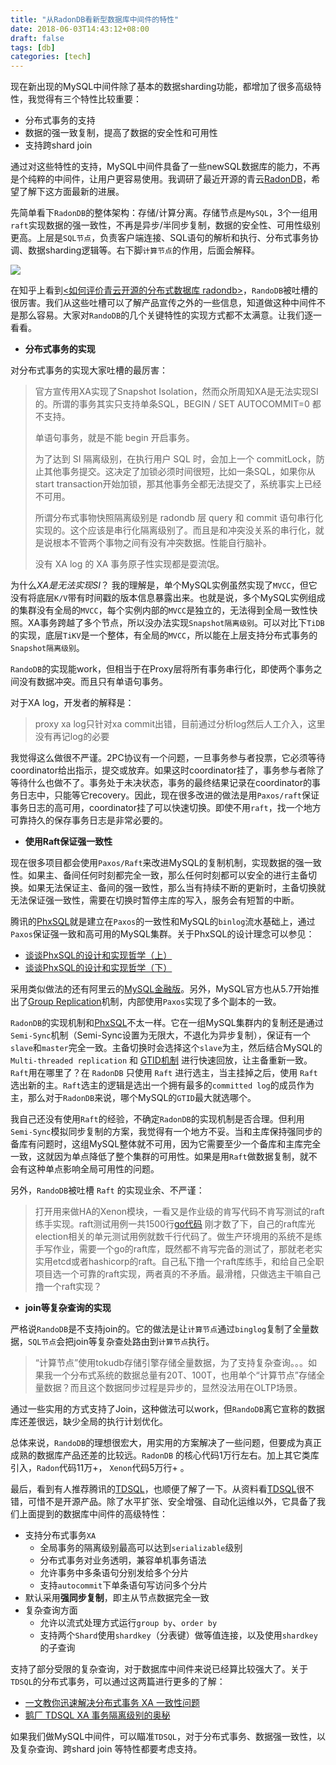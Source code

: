 ```yaml
---
title: "从RadonDB看新型数据库中间件的特性"
date: 2018-06-03T14:43:12+08:00
draft: false
tags: [db]
categories: [tech]
---
```


现在新出现的MySQL中间件除了基本的数据sharding功能，都增加了很多高级特性，我觉得有三个特性比较重要：

* 分布式事务的支持
* 数据的强一致复制，提高了数据的安全性和可用性
* 支持跨shard join

通过对这些特性的支持，MySQL中间件具备了一些newSQL数据库的能力，不再是个纯粹的中间件，让用户更容易使用。我调研了最近开源的青云[RadonDB](http://radondb.io/)，希望了解下这方面最新的进展。

先简单看下`RadonDB`的整体架构：存储/计算分离。存储节点是`MySQL`，3个一组用`raft`实现数据的强一致性，不再是异步/半同步复制，数据的安全性、可用性级别更高。上层是`SQL节点`，负责客户端连接、SQL语句的解析和执行、分布式事务协调、数据sharding逻辑等。右下脚`计算节点`的作用，后面会解释。

![](https://cdn.mazhen.tech/images/202207011444858.png)

在知乎上看到[<如何评价青云开源的分布式数据库 radondb>](https://www.zhihu.com/question/276564413)，`RandoDB`被吐槽的很厉害。我们从这些吐槽可以了解产品宣传之外的一些信息，知道做这种中间件不是那么容易。大家对`RandoDB`的几个关键特性的实现方式都不太满意。让我们逐一看看。

* **分布式事务的实现**

对分布式事务的实现大家吐槽的最厉害：

>官方宣传用XA实现了Snapshot Isolation，然而众所周知XA是无法实现SI的。所谓的事务其实只支持单条SQL，BEGIN / SET AUTOCOMMIT=0 都不支持。
>
>单语句事务，就是不能 begin 开启事务。
>
>为了达到 SI 隔离级别，在执行用户 SQL 时，会加上一个 commitLock，防止其他事务提交。这决定了加锁必须时间很短，比如一条SQL，如果你从start transaction开始加锁，那其他事务全都无法提交了，系统事实上已经不可用。
>
>所谓分布式事物快照隔离级别是 radondb 层 query 和 commit 语句串行化实现的。这个应该是串行化隔离级别了。而且是和冲突没关系的串行化，就是说根本不管两个事物之间有没有冲突数据。性能自行脑补。
>
>没有 XA log 的 XA 事务原子性实现都是耍流氓。
>

为什么*XA是无法实现SI*？ 我的理解是，单个MySQL实例虽然实现了`MVCC`，但它没有将底层`K/V`带有时间戳的版本信息暴露出来。也就是说，多个MySQL实例组成的集群没有全局的`MVCC`，每个实例内部的`MVCC`是独立的，无法得到全局一致性快照。XA事务跨越了多个节点，所以没办法实现`Snapshot隔离级别`。可以对比下`TiDB`的实现，底层`TiKV`是一个整体，有全局的`MVCC`，所以能在上层支持分布式事务的`Snapshot隔离级别`。

`RandoDB`的实现能work，但相当于在Proxy层将所有事务串行化，即使两个事务之间没有数据冲突。而且只有单语句事务。

对于XA log，开发者的解释是：

>proxy xa log只针对xa commit出错，目前通过分析log然后人工介入，这里没有再记log的必要

我觉得这么做很不严谨。2PC协议有一个问题，一旦事务参与者投票，它必须等待coordinator给出指示，提交或放弃。如果这时coordinator挂了，事务参与者除了等待什么也做不了。事务处于未决状态，事务的最终结果记录在coordinator的事务日志中，只能等它recovery。因此，现在很多改进的做法是用`Paxos/raft`保证事务日志的高可用，coordinator挂了可以快速切换。即使不用`raft`，找一个地方可靠持久的保存事务日志是非常必要的。

* **使用Raft保证强一致性**

现在很多项目都会使用`Paxos/Raft`来改进MySQL的复制机制，实现数据的强一致性。如果主、备间任何时刻都完全一致，那么任何时刻都可以安全的进行主备切换。如果无法保证主、备间的强一致性，那么当有持续不断的更新时，主备切换就无法保证强一致性，需要在切换时暂停主库的写入，服务会有短暂的中断。

腾讯的[PhxSQL](https://github.com/Tencent/phxsql)就是建立在`Paxos`的一致性和MySQL的`binlog`流水基础上，通过`Paxos`保证强一致和高可用的MySQL集群。关于PhxSQL的设计理念可以参见：

* [谈谈PhxSQL的设计和实现哲学（上）](https://mp.weixin.qq.com/s/Qz2R4oTqWk3SmhuHCQOleQ)
* [谈谈PhxSQL的设计和实现哲学（下）](https://mp.weixin.qq.com/s/M2h6v7MuYEnbktVb8VswZw)

采用类似做法的还有阿里云的[MySQL金融版](https://help.aliyun.com/document_detail/51701.htm)。另外，MySQL官方也从5.7开始推出了[Group Replication](https://dev.mysql.com/doc/refman/5.7/en/group-replication.html)机制，内部使用`Paxos`实现了多个副本的一致。

`RadonDB`的实现机制和[PhxSQL](https://github.com/Tencent/phxsql)不太一样。它在一组MySQL集群内的复制还是通过`Semi-Sync`机制（Semi-Sync设置为无限大，不退化为异步复制），保证有一个`slave`和`master`完全一致。主备切换时会选择这个`slave`为主，然后结合MySQL的 `Multi-threaded replication` 和 [GTID机制](https://dev.mysql.com/doc/refman/5.7/en/replication-gtids.html) 进行快速回放，让主备重新一致。`Raft`用在哪里了？在 `RadonDB` 只使用 `Raft` 进行选主，当主挂掉之后，使用 `Raft` 选出新的主。`Raft`选主的逻辑是选出一个拥有最多的`committed log`的成员作为主，那么对于`RadonDB`来说，哪个MySQL的`GTID`最大就选哪个。

我自己还没有使用`Raft`的经验，不确定`RadonDB`的实现机制是否合理。但利用`Semi-Sync`模拟同步复制的方案，我觉得有一个地方不妥。当和主库保持强同步的备库有问题时，这组MySQL整体就不可用，因为它需要至少一个备库和主库完全一致，这就因为单点降低了整个集群的可用性。如果是用`Raft`做数据复制，就不会有这种单点影响全局可用性的问题。

另外，`RandoDB`被吐槽 `Raft` 的实现业余、不严谨：

>打开用来做HA的Xenon模块，一看又是作业级的肯写代码不肯写测试的raft练手实现。raft测试用例一共1500行[go代码](https://github.com/radondb/xenon/blob/master/src/raft/raft_test.go)
>刚才数了下，自己的raft库光election相关的单元测试用例就数千行代码了。做生产环境用的系统不是练手写作业，需要一个go的raft库，既然都不肯写完备的测试了，那就老老实实用etcd或者hashicorp的raft。自己私下撸一个raft库练手，和给自己全职项目选一个可靠的raft实现，两者真的不矛盾。最滑稽，只做选主干嘛自己撸一个raft实现？

* **join等复杂查询的实现**

严格说`RandoDB`是不支持join的。它的做法是让`计算节点`通过`binglog`复制了全量数据，`SQL节点`会把join等复杂查处路由到`计算节点`执行。

> “计算节点”使用tokudb存储引擎存储全量数据，为了支持复杂查询。。。如果我一个分布式系统的数据总量有20T、100T，也用单个“计算节点”存储全量数据？而且这个数据同步过程是异步的，显然没法用在OLTP场景。
>

通过一些实用的方式支持了Join，这种做法可以work，但`RandoDB`离它宣称的数据库还差很远，缺少全局的执行计划优化。

总体来说，`RandoDB`的理想很宏大，用实用的方案解决了一些问题，但要成为真正成熟的数据库产品还差的比较远。`RadonDB` 的核心代码1万行左右。加上其它类库引入，`Radon`代码11万+， `Xenon`代码5万行+ 。

最后，看到有人推荐腾讯的[TDSQL](http://tdsql.org/)，也顺便了解了一下。从资料看[TDSQL](http://tdsql.org/)很不错，可惜不是开源产品。除了水平扩张、安全增强、自动化运维以外，它具备了我们上面提到的数据库中间件的高级特性：

* 支持分布式事务`XA`
  * 全局事务的隔离级别最高可以达到`serializable`级别
  * 分布式事务对业务透明，兼容单机事务语法
  * 允许事务中多条语句分别发给多个分片
  * 支持`autocommit`下单条语句写访问多个分片
* 默认采用**强同步复制**，即主从节点数据完全一致
* 复杂查询方面
  * 允许以流式处理方式运行`group by`、`order by`
  * 支持两个`Shard`使用`shardkey`（分表键）做等值连接，以及使用`shardkey`的子查询

支持了部分受限的复杂查询，对于数据库中间件来说已经算比较强大了。关于`TDSQL`的分布式事务，可以通过这两篇进行更多的了解：

* [一文教你迅速解决分布式事务 XA 一致性问题](https://cloud.tencent.com/developer/article/1005840)
* [鹅厂 TDSQL XA 事务隔离级别的奥秘](https://cloud.tencent.com/developer/article/1005380)

如果我们做MySQL中间件，可以瞄准`TDSQL`，对于分布式事务、数据强一致性，以及复杂查询、跨shard join 等特性都要考虑支持。
